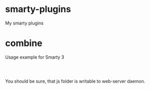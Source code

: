 smarty-plugins
==============

My smarty plugins


combine
=======

Usage example for Smarty 3

<pre>
	<script type="text/javascript" src="/{combine input=array('/js/core.js','/js/slideviewer.js') output='/js/big.js' age='30'}" charset="utf-8"></script>
</pre>

You should be sure, that js folder is writable to web-server daemon.


